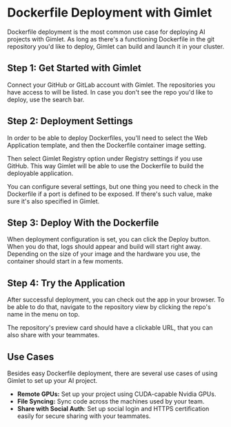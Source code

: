 # Dockerfile Deployment with Gimlet

Dockerfile deployment is the most common use case for deploying AI projects with Gimlet. As long as there's a functioning Dockerfile in the git repository you'd like to deploy, Gimlet can build and launch it in your cluster.

## Step 1: Get Started with Gimlet

Connect your GitHub or GitLab account with Gimlet. The repositories you have access to will be listed. In case you don't see the repo you'd like to deploy, use the search bar.

## Step 2: Deployment Settings

In order to be able to deploy Dockerfiles, you'll need to select the Web Application template, and then the Dockerfile container image setting.

Then select Gimlet Registry option under Registry settings if you use GitHub. This way Gimlet will be able to use the Dockerfile to build the deployable application.

You can configure several settings, but one thing you need to check in the Dockerfile if a port is defined to be exposed. If there's such value, make sure it's also specified in Gimlet.

## Step 3: Deploy With the Dockerfile

When deployment configuration is set, you can click the Deploy button. When you do that, logs should appear and build will start right away. Depending on the size of your image and the hardware you use, the container should start in a few moments.

## Step 4: Try the Application

After successful deployment, you can check out the app in your browser. To be able to do that, navigate to the repository view by clicking the repo's name in the menu on top.

The repository's preview card should have a clickable URL, that you can also share with your teammates.

## Use Cases

Besides easy Dockerfile deployment, there are several use cases of using Gimlet to set up your AI project.

- **Remote GPUs:** Set up your project using CUDA-capable Nvidia GPUs.
- **File Syncing:** Sync code across the machines used by your team.
- **Share with Social Auth**: Set up social login and HTTPS certification easily for secure sharing with your teammates.
